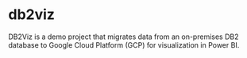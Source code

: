 # db2viz
DB2Viz is a demo project that migrates data from an on-premises DB2 database to Google Cloud Platform (GCP) for visualization in Power BI.
